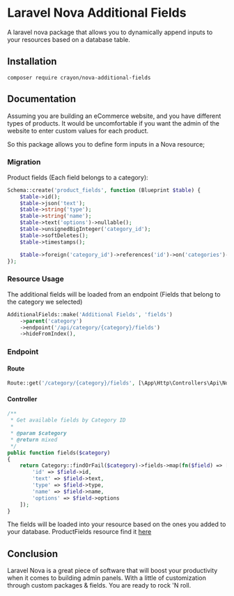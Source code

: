 # Laravel Nova Additional Fields

A laravel nova package that allows you to dynamically append inputs to your resources based on a database table.

## Installation

``composer require crayon/nova-additional-fields``

## Documentation

Assuming you are building an eCommerce website, and you have different types of products. It would be uncomfortable if you want the admin of the website to enter custom values for each product.

So this package allows you to define form inputs in a Nova resource;

### Migration

Product fields (Each field belongs to a category):

```php
Schema::create('product_fields', function (Blueprint $table) {
    $table->id();
    $table->json('text');
    $table->string('type');
    $table->string('name');
    $table->text('options')->nullable();
    $table->unsignedBigInteger('category_id');
    $table->softDeletes();
    $table->timestamps();

    $table->foreign('category_id')->references('id')->on('categories')->onDelete('cascade');
});
```

### Resource Usage
The additional fields will be loaded from an endpoint (Fields that belong to the category we selected)
```php
AdditionalFields::make('Additional Fields', 'fields')
    ->parent('category')
    ->endpoint('/api/category/{category}/fields')
    ->hideFromIndex(),
```

### Endpoint

#### Route
```php 
Route::get('/category/{category}/fields', [\App\Http\Controllers\Api\NovaHelpers\NovaCategoryController::class, 'fields']);
```
#### Controller
```php
/**
 * Get available fields by Category ID
 *
 * @param $category
 * @return mixed
 */
public function fields($category)
{
    return Category::findOrFail($category)->fields->map(fn($field) => [
        'id' => $field->id,
        'text' => $field->text,
        'type' => $field->type,
        'name' => $field->name,
        'options' => $field->options
    ]);
}
```

The fields will be loaded into your resource based on the ones you added to your database. ProductFields resource find it [here](https://github.com/crayon1337/NovaAdditionalFields/ProductFields.md)

## Conclusion

Laravel Nova is a great piece of software that will boost your productivity when it comes to building admin panels. With a little of customization through custom packages & fields. You are ready to rock 'N roll.